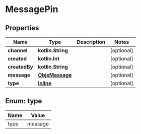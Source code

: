 
# MessagePin

## Properties
Name | Type | Description | Notes
------------ | ------------- | ------------- | -------------
**channel** | **kotlin.String** |  |  [optional]
**created** | **kotlin.Int** |  |  [optional]
**createdBy** | **kotlin.String** |  |  [optional]
**message** | [**ObjsMessage**](ObjsMessage.md) |  |  [optional]
**type** | [**inline**](#Type) |  |  [optional]


<a name="Type"></a>
## Enum: type
Name | Value
---- | -----
type | message



